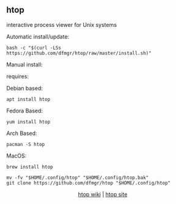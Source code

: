 ## htop  
  
interactive process viewer for Unix systems  
  
Automatic install/update:

```shell
bash -c "$(curl -LSs https://github.com/dfmgr/htop/raw/master/install.sh)"
```

Manual install:
  
requires:

Debian based:

```shell
apt install htop
```  

Fedora Based:

```shell
yum install htop
```  

Arch Based:

```shell
pacman -S htop
```  

MacOS:  

```shell
brew install htop
```
  
```shell
mv -fv "$HOME/.config/htop" "$HOME/.config/htop.bak"
git clone https://github.com/dfmgr/htop "$HOME/.config/htop"
```
  
<p align=center>
  <a href="https://wiki.archlinux.org/index.php/htop" target="_blank" rel="noopener noreferrer">htop wiki</a>  |  
  <a href="https://hisham.hm/htop" target="_blank" rel="noopener noreferrer">htop site</a>
</p>  
